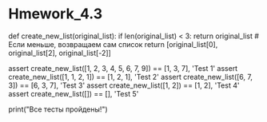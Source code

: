 # Hmework_4.3



def create_new_list(original_list):
    if len(original_list) < 3:
        return original_list  # Если меньше, возвращаем сам список
    return [original_list[0], original_list[2], original_list[-2]]

assert create_new_list([1, 2, 3, 4, 5, 6, 7, 9]) == [1, 3, 7], 'Test 1'
assert create_new_list([1, 1, 2, 1]) == [1, 2, 1], 'Test 2'
assert create_new_list([6, 7, 3]) == [6, 3, 7], 'Test 3'
assert create_new_list([1, 2]) == [1, 2], 'Test 4'
assert create_new_list([]) == [], 'Test 5'

print("Все тесты пройдены!")
